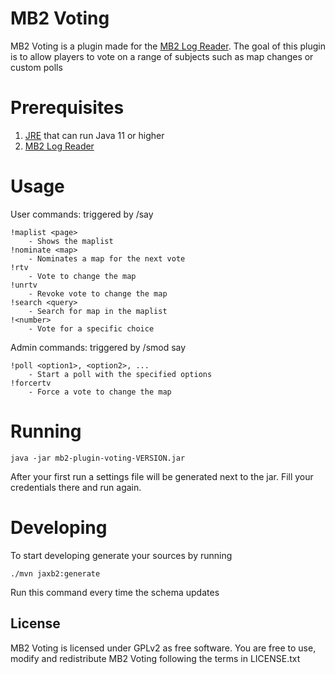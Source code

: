 # MB2 Voting
MB2 Voting is a plugin made for the [MB2 Log Reader](https://github.com/bully-mb2/mb2-log-reader). The goal of this plugin is to allow players to vote on a range of subjects such as map changes or custom polls

# Prerequisites
1. [JRE](https://java.com/en/download/manual.jsp) that can run Java 11 or higher
2. [MB2 Log Reader](https://github.com/bully-mb2/mb2-log-reader)

# Usage
User commands: triggered by /say <command>
```
!maplist <page>
    - Shows the maplist
!nominate <map>
    - Nominates a map for the next vote
!rtv
    - Vote to change the map
!unrtv
    - Revoke vote to change the map
!search <query>
    - Search for map in the maplist
!<number> 
    - Vote for a specific choice
```

Admin commands: triggered by /smod say <command>
```
!poll <option1>, <option2>, ...
    - Start a poll with the specified options
!forcertv
    - Force a vote to change the map
```

# Running
```
java -jar mb2-plugin-voting-VERSION.jar
```
After your first run a settings file will be generated next to the jar. Fill your credentials there and run again.

# Developing
To start developing generate your sources by running 
```
./mvn jaxb2:generate
```
Run this command every time the schema updates


## License
MB2 Voting is licensed under GPLv2 as free software. You are free to use, modify and redistribute MB2 Voting following the terms in LICENSE.txt